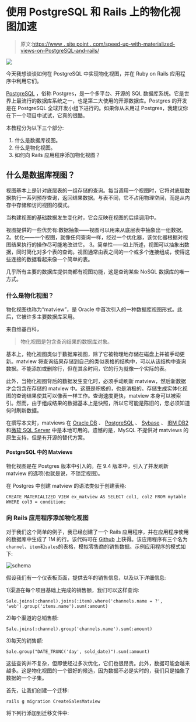 # 使用 PostgreSQL 和 Rails 上的物化视图加速

> 原文:[https://www . site point . com/speed-up-with-materialized-views-on-PostgreSQL-and-rails/](https://www.sitepoint.com/speed-up-with-materialized-views-on-postgresql-and-rails/)

![](../Images/4329620ead0905aec6fef7ff751139a2.png)

今天我想谈谈如何在 PostgreSQL 中实现物化视图，并在 Ruby on Rails 应用程序中利用它们。

[PostgreSQL](http://postgresql.org/) ，俗称 Postgres，是一个多平台、开源的 SQL 数据库系统。它是世界上最流行的数据库系统之一，也是第二大使用的开源数据库。Postgres 的开发是在 PostgreSQL 全球开发小组下进行的。如果你从未用过 Postgres，我建议你在下一个项目中试试，它真的很酷。

本教程分为以下三个部分:

1.  什么是数据库视图。
2.  什么是物化视图。
3.  如何向 Rails 应用程序添加物化视图？

## 什么是数据库视图？

视图基本上是针对底层表的一组存储的查询。每当调用一个视图时，它将对底层数据执行一系列预存查询，返回结果数据。与表不同，它不占用物理空间，而是从内存中存储和访问视图的模式。

当构建视图的基础数据发生变化时，它会反映在视图的后续调用中。

视图提供的一些优势有:数据抽象——视图可以用来从底层表中抽象出一组数据。
2。优化——一个视图，就像任何查询一样，经过一个优化器，该优化器根据对视图结果执行的操作尽可能地改进它。
3。简单性——如上所述，视图可以抽象出数据，同时简化对多个表的查询。视图通常由表之间的一个或多个连接组成，使得这些连接的数据看起来像一个简单的表。

几乎所有主要的数据库提供商都有视图功能，这是查询某些 NoSQL 数据库的唯一方式。

### 什么是物化视图？

物化视图也称为“matview”，是 Oracle 中首次引入的一种数据库视图形式。此后，它被许多主要数据库采用。

来自维基百科，

> 物化视图是包含查询结果的数据库对象。

基本上，物化视图类似于数据库视图，除了它被物理地存储在磁盘上并被手动更新。matview 将查询结果存储到自己的类似表格的结构中，可以从该结构中查询数据。不能添加或删除行，但在其余时间，它的行为就像一个实际的表。

此外，当物化视图背后的数据发生变化时，必须手动刷新 matview，然后新数据才会包含在存储的 matview 中。这既是积极的，也是消极的。存储生成实体化视图的查询结果使其可以像表一样工作。查询速度更快，matview 本身可以被索引。然而，由于组成结果的数据基本上是快照，所以它可能是陈旧的，您必须知道何时刷新数据。

在撰写本文时，matviews 在 [Oracle DB](http://docs.oracle.com/cd/B10501_01/server.920/a96567/repmview.htm) 、 [PostgreSQL](http://www.postgresql.org/docs/9.3/static/rules-materializedviews.html) 、 [Sybase](http://infocenter.sybase.com/help/index.jsp?topic=/com.sybase.infocenter.dc00269.1571/doc/html/bde1279401694270.html) 、 [IBM DB2](http://www.ibm.com/developerworks/data/library/techarticle/dm-0509melnyk/) 和[微软 SQL Server](https://msdn.microsoft.com/library/ms191432.aspx) 中是本地可用的。遗憾的是，MySQL 不提供对 matviews 的原生支持，但是有开源的替代方案。

#### PostgreSQL 中的 Matviews

物化视图是在 Postgres 版本中引入的。在 9.4 版本中，引入了并发刷新 matview 的选项(也就是说，不锁定视图)。

在 Postgres 中创建 matview 的语法类似于创建表格:

```
CREATE MATERIALIZED VIEW ex_matview AS SELECT col1, col2 FROM mytable WHERE col3 = condition; 
```

### 向 Rails 应用程序添加物化视图

对于我们这个简单的例子，我已经创建了一个 Rails 应用程序，并在应用程序使用的数据库中生成了 1M 的行。该代码可在 [Github](https://github.com/sitepoint-editors/matviewdemo) 上获得。该应用程序有三个名为`channel`、`item`和`sales`的表格，模拟零售商的销售数据。示例应用程序的模式如下:

![schema](../Images/f235bed794c3049d7cb1b5e9b8b516b8.png "DB Schema")

假设我们有一个仪表板页面，提供去年的销售信息，以及以下详细信息:

1)渠道在每个项目基础上完成的销售额，我们可以这样查询:

```
Sale.joins(:channel).joins(:item).where('channels.name = ?', 'web').group('items.name').sum(:amount) 
```

2)每个渠道的总销售额:

```
Sale.joins(:channel).group('channels.name').sum(:amount) 
```

3)每天的销售额:

```
Sale.group("DATE_TRUNC('day', sold_date)").sum(:amount) 
```

这些查询并不复杂，但即使经过多次优化，它们也很昂贵。此外，数据可能会越来越多。这是物化视图的一个很好的候选，因为数据不必是实时的，我们只是抽象了数据的一个子集。

首先，让我们创建一个迁移:

```
rails g migration CreateSalesMatview 
```

将下列行添加到迁移文件中: